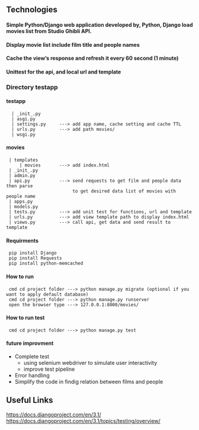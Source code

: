 ## Technologies
#### Simple Python/Django web application developed by, Python, Django load movies list from Studio Ghibli API.
#### Display movie list include film title and people names
#### Cache the view’s response and refresh it every 60 second (1 minute)
#### Unittest for the api, and local url and template

 ### Directory testapp
 #### testapp 
      | _init_.py      
      | asgi.py        
      | settings.py     ---> add app name, cache setting and cache TTL 
      | urls.py         ---> add path movies/ 
      | wsgi.py
 #### movies
     | templates         
         | movies       ---> add index.html 
     | _init_.py
     | admin.py
     | api.py           ---> send requests to get film and people data then parse 
                             to get desired data list of movies with people name 
     | apps.py
     | models.py
     | tests.py         ---> add unit test for functions, url and template   
     | urls.py          ---> add view template path to display index.html
     | views.py         ---> call api, get data and send result to template
     
#### Requirments
     pip install Django
     pip install Requests
     pip install python-memcached 
#### How to run
     cmd cd project folder ---> python manage.py migrate (optional if you want to apply default database)
     cmd cd project folder ---> python manage.py runserver 
     open the browser type ---> 127.0.0.1:8000/movies/ 
#### How to run test
     cmd cd project folder ---> python manage.py test
#### future improvment
* Complete test   
  * using selenium webdriver to simulate user interactivity
  * improve test pipeline
* Error handling 
* Simplify the code in findig relation between films and people  

    
## Useful Links
https://docs.djangoproject.com/en/3.1/
https://docs.djangoproject.com/en/3.1/topics/testing/overview/
 
